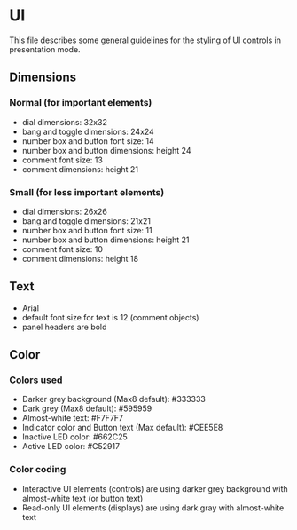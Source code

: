 # UI
This file describes some general guidelines for the styling of UI controls in presentation mode.

## Dimensions

### Normal (for important elements)
- dial dimensions: 32x32
- bang and toggle dimensions: 24x24
- number box and button font size: 14
- number box and button dimensions: height 24
- comment font size: 13
- comment dimensions: height 21

### Small (for less important elements)
- dial dimensions: 26x26
- bang and toggle dimensions: 21x21
- number box and button font size: 11
- number box and button dimensions: height 21
- comment font size: 10
- comment dimensions: height 18

## Text
- Arial
- default font size for text is 12 (comment objects)
- panel headers are bold

## Color 

### Colors used
- Darker grey background (Max8 default): #333333
- Dark grey (Max8 default): #595959
- Almost-white text: #F7F7F7
- Indicator color and Button text (Max default): #CEE5E8
- Inactive LED color: #662C25
- Active LED color: #C52917

### Color coding
- Interactive UI elements (controls) are using darker grey background with almost-white text (or button text)
- Read-only UI elements (displays) are using dark gray with almost-white text